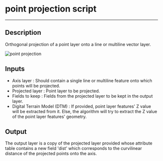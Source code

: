 # point projection script

---

## Description

Orthogonal projection of a point layer onto a line or multiline vector layer.

![point projection](.pointProjection_figure.png)

## Inputs

- Axis layer : Should contain a single line or multiline feature onto which points will be projected.
- Projected layer : Point layer to be projected.
- Fields to keep : Fields from the projected layer to be kept in the output layer.
- Digital Terrain Model (DTM) : If provided, point layer features' Z value will be extracted from it. Else, the algorithm will try to extract the Z value of the point layer features' geometry.

## Output

The output layer is a copy of the projected layer provided whose attribute table contains a new field 'dist' which corresponds to the curvilinear distance of the projected points onto the axis.